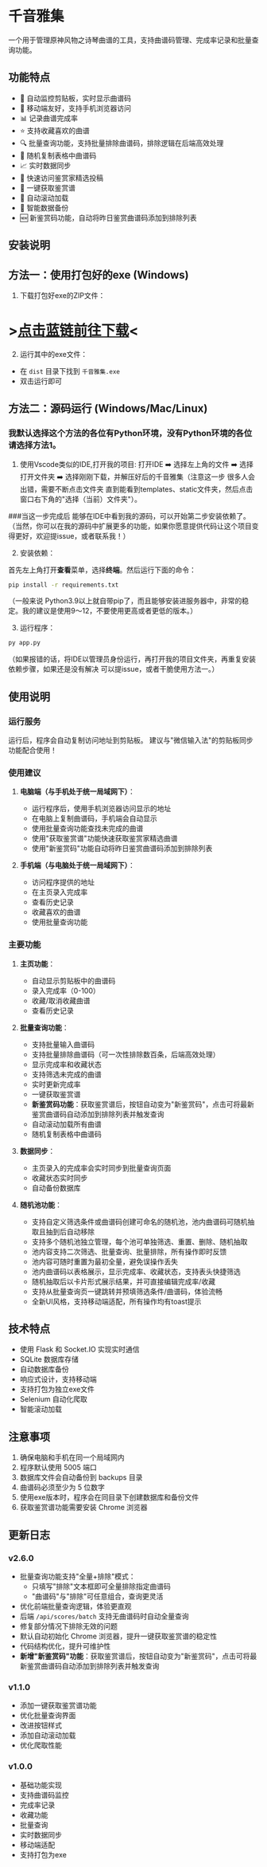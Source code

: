 # 千音雅集

一个用于管理原神风物之诗琴曲谱的工具，支持曲谱码管理、完成率记录和批量查询功能。

## 功能特点

- 🎵 自动监控剪贴板，实时显示曲谱码
- 📱 移动端友好，支持手机浏览器访问
- 📊 记录曲谱完成率
- ⭐ 支持收藏喜欢的曲谱
- 🔍 批量查询功能，支持批量排除曲谱码，排除逻辑在后端高效处理
- 🎲 随机复制表格中曲谱码
- 📈 实时数据同步
- 🔗 快速访问鉴赏家精选投稿
- 🎯 一键获取鉴赏谱
- 🔄 自动滚动加载
- 💾 智能数据备份
- 🆕 新鉴赏码功能，自动将昨日鉴赏曲谱码添加到排除列表

## 安装说明

## 方法一：使用打包好的exe (Windows)

1. 下载打包好exe的ZIP文件：

# >[点击蓝链前往下载](https://github.com/HKLHaoBin/Repertoire-of-Myriad-Melodies-Score-Tool/releases/tag/v2.6)<

2. 运行其中的exe文件：
- 在 `dist` 目录下找到 `千音雅集.exe`
- 双击运行即可

## 方法二：源码运行 (Windows/Mac/Linux)

### 我默认选择这个方法的各位有Python环境，没有Python环境的各位请选择方法1。

1. 使用Vscode类似的IDE,打开我的项目: 打开IDE ➡️ 选择左上角的文件 ➡️ 选择打开文件夹 
➡️ 选择刚刚下载，并解压好后的千音雅集（注意这一步 很多人会出错，需要不断点击文件夹 直到能看到templates、static文件夹，然后点击窗口右下角的"选择（当前）文件夹"）。

###当这一步完成后 能够在IDE中看到我的源码，可以开始第二步安装依赖了。
（当然，你可以在我的源码中扩展更多的功能，如果你愿意提供代码让这个项目变得更好，欢迎提issue，或者联系我！）

2. 安装依赖：

首先左上角打开**查看**菜单，选择**终端**。然后运行下面的命令：
```bash
pip install -r requirements.txt
```
（一般来说 Python3.9以上就自带pip了，而且能够安装进服务器中，非常的稳定。我的建议是使用9～12，不要使用更高或者更低的版本。）

3. 运行程序：
```bash
py app.py
```
（如果报错的话，将IDE以管理员身份运行，再打开我的项目文件夹，再重复安装依赖步骤，如果还是没有解决 可以提issue，或者干脆使用方法一。）

## 使用说明

### 运行服务

运行后，程序会自动复制访问地址到剪贴板。
建议与"微信输入法"的剪贴板同步功能配合使用！

### 使用建议

1. **电脑端（与手机处于统一局域网下）**：
   - 运行程序后，使用手机浏览器访问显示的地址
   - 在电脑上复制曲谱码，手机端会自动显示
   - 使用批量查询功能查找未完成的曲谱
   - 使用"获取鉴赏谱"功能快速获取鉴赏家精选曲谱
   - 使用"新鉴赏码"功能自动将昨日鉴赏曲谱码添加到排除列表

2. **手机端（与电脑处于统一局域网下）**：
   - 访问程序提供的地址
   - 在主页录入完成率
   - 查看历史记录
   - 收藏喜欢的曲谱
   - 使用批量查询功能

### 主要功能

1. **主页功能**：
   - 自动显示剪贴板中的曲谱码
   - 录入完成率（0-100）
   - 收藏/取消收藏曲谱
   - 查看历史记录

2. **批量查询功能**：
   - 支持批量输入曲谱码
   - 支持批量排除曲谱码（可一次性排除数百条，后端高效处理）
   - 显示完成率和收藏状态
   - 支持筛选未完成的曲谱
   - 实时更新完成率
   - 一键获取鉴赏谱
   - **新鉴赏码功能**：获取鉴赏谱后，按钮自动变为"新鉴赏码"，点击可将最新鉴赏曲谱码自动添加到排除列表并触发查询
   - 自动滚动加载所有曲谱
   - 随机复制表格中曲谱码

3. **数据同步**：
   - 主页录入的完成率会实时同步到批量查询页面
   - 收藏状态实时同步
   - 自动备份数据库

4. **随机池功能**：
   - 支持自定义筛选条件或曲谱码创建可命名的随机池，池内曲谱码可随机抽取且抽到后自动移除
   - 支持多个随机池独立管理，每个池可单独筛选、重置、删除、随机抽取
   - 池内容支持二次筛选、批量查询、批量排除，所有操作即时反馈
   - 池内容可随时重置为最初全量，避免误操作丢失
   - 池内曲谱码以表格展示，显示完成率、收藏状态，支持表头快捷筛选
   - 随机抽取后以卡片形式展示结果，并可直接编辑完成率/收藏
   - 支持从批量查询页一键跳转并预填筛选条件/曲谱码，体验流畅
   - 全新UI风格，支持移动端适配，所有操作均有toast提示

## 技术特点

- 使用 Flask 和 Socket.IO 实现实时通信
- SQLite 数据库存储
- 自动数据库备份
- 响应式设计，支持移动端
- 支持打包为独立exe文件
- Selenium 自动化爬取
- 智能滚动加载

## 注意事项

1. 确保电脑和手机在同一个局域网内
2. 程序默认使用 5005 端口
3. 数据库文件会自动备份到 backups 目录
4. 曲谱码必须至少为 5 位数字
5. 使用exe版本时，程序会在同目录下创建数据库和备份文件
6. 获取鉴赏谱功能需要安装 Chrome 浏览器

## 更新日志

### v2.6.0
- 批量查询功能支持"全量+排除"模式：
  - 只填写"排除"文本框即可全量排除指定曲谱码
  - "曲谱码"与"排除"可任意组合，查询更灵活
- 优化前端批量查询逻辑，体验更直观
- 后端 `/api/scores/batch` 支持无曲谱码时自动全量查询
- 修复部分情况下排除无效的问题
- 默认自动初始化 Chrome 浏览器，提升一键获取鉴赏谱的稳定性
- 代码结构优化，提升可维护性
- **新增"新鉴赏码"功能**：获取鉴赏谱后，按钮自动变为"新鉴赏码"，点击可将最新鉴赏曲谱码自动添加到排除列表并触发查询

### v1.1.0
- 添加一键获取鉴赏谱功能
- 优化批量查询界面
- 改进按钮样式
- 添加自动滚动加载
- 优化爬取性能

### v1.0.0
- 基础功能实现
- 支持曲谱码监控
- 完成率记录
- 收藏功能
- 批量查询
- 实时数据同步
- 移动端适配
- 支持打包为exe

